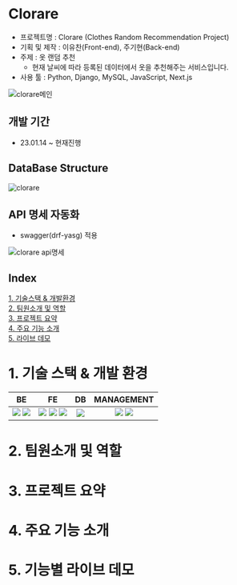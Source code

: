 # **Clorare**
- 프로젝트명 : Clorare (Clothes Random Recommendation Project) <br>
- 기획 및 제작 : 이유찬(Front-end), 주기현(Back-end)<br>
- 주제 : 옷 랜덤 추천
  - 현재 날씨에 따라 등록된 데이터에서 옷을 추천해주는 서비스입니다. <br>
- 사용 툴 : Python, Django, MySQL, JavaScript, Next.js

![clorare메인](https://github.com/rlguswn/DeveLearn/assets/95518318/22c5fad5-ed2a-4ad1-8766-8f58df049033)
## **개발 기간**
- 23.01.14 ~ 현재진행

## **DataBase Structure**
![clorare](https://github.com/SignGin/Clorare/assets/95518318/e216db72-57ae-48cc-a26f-c7b128fa9d01)

## **API 명세 자동화**
- swagger(drf-yasg) 적용

![clorare api명세](https://github.com/SignGin/Clorare/assets/95518318/1fc4f629-24f2-40c9-a4e8-6c2548b3a759)

## **Index**
[1. 기술스택 & 개발환경](#1-기술-스택--개발-환경)  
[2. 팀원소개 및 역할](#2-팀원소개-및-역할)  
[3. 프로젝트 요약](#3-프로젝트-요약)  
[4. 주요 기능 소개](#4-주요-기능-소개)  
[5. 라이브 데모](#5-기능별-라이브-데모)  

# 1. 기술 스택 & 개발 환경
<table>
    <thead align="center">
        <tr>
            <th><span>BE</span></th>
            <th><span>FE</span></th>
            <th><span>DB</span></th>
            <th><span>MANAGEMENT</span></th>
        </tr>
    </thead>
    <tbody>
          <td align="center">
              <img src="https://img.shields.io/badge/python-3776AB?style=for-the-badge&logo=python&logoColor=white">
              <img src="https://img.shields.io/badge/django-092E20?style=for-the-badge&logo=django&logoColor=white">
          </td>
          <td align="center">
              <img src="https://img.shields.io/badge/html5-E34F26?style=for-the-badge&logo=html5&logoColor=white">
              <img src="https://img.shields.io/badge/javascript-F7DF1E?style=for-the-badge&logo=javascript&logoColor=black">
              <img src="https://img.shields.io/badge/next.js-000000?style=for-the-badge&logo=nextdotjs&logoColor=white">
          </td>
          <td align="center">
              <img src="https://img.shields.io/badge/MySQL-4479A1?style=for-the-badge&logo=mysql&logoColor=white">
          </td>
          <td align="center">
            <img src="https://img.shields.io/badge/github-181717?style=for-the-badge&logo=github&logoColor=white">
            <img src="https://img.shields.io/badge/discord-5865F2?style=for-the-badge&logo=discord&logoColor=white">
          </td>
    </tbody>
</table>

# 2. 팀원소개 및 역할
# 3. 프로젝트 요약
# 4. 주요 기능 소개
# 5. 기능별 라이브 데모